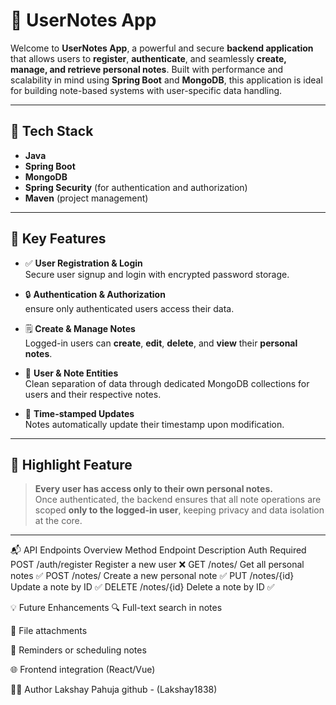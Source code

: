 # 📝 UserNotes App

Welcome to **UserNotes App**, a powerful and secure **backend application** that allows users to **register**, **authenticate**, and seamlessly **create, manage, and retrieve personal notes**. Built with performance and scalability in mind using **Spring Boot** and **MongoDB**, this application is ideal for building note-based systems with user-specific data handling.

---

## 🚀 Tech Stack

- **Java**
- **Spring Boot**
- **MongoDB**
- **Spring Security** (for authentication and authorization)
- **Maven** (project management)

---

## 🔐 Key Features

- ✅ **User Registration & Login**  
  Secure user signup and login with encrypted password storage.

- 🔒 **Authentication & Authorization**  
 ensure only authenticated users access their data.

- 🗒️ **Create & Manage Notes**  
  Logged-in users can **create**, **edit**, **delete**, and **view** their **personal notes**.

- 📁 **User & Note Entities**  
  Clean separation of data through dedicated MongoDB collections for users and their respective notes.

- 🔄 **Time-stamped Updates**  
  Notes automatically update their timestamp upon modification.

---

## 🌟 Highlight Feature

> **Every user has access only to their own personal notes.**  
> Once authenticated, the backend ensures that all note operations are scoped **only to the logged-in user**, keeping privacy and data isolation at the core.

---

📬 API Endpoints Overview
Method	Endpoint	Description	Auth Required
POST	/auth/register	Register a new user	❌
GET	/notes/	Get all personal notes	✅
POST	/notes/	Create a new personal note	✅
PUT	/notes/{id}	Update a note by ID	✅
DELETE	/notes/{id}	Delete a note by ID	✅

💡 Future Enhancements
🔍 Full-text search in notes

📎 File attachments

📅 Reminders or scheduling notes

🌐 Frontend integration (React/Vue)

🧑‍💻 Author
Lakshay Pahuja
github - (Lakshay1838)
